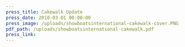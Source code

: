 ```yaml
---
press_title: Cakewalk Update
press_date: 2010-03-01 00:00:00
press_image: /uploads/showboatsinternational-cakewalk-cover.PNG
pdf_path: /uploads/showboatsinternational-cakewalk.pdf
press_link:
---
```

